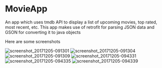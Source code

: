 # MovieApp

An app which uses tmdb API to display a list of upcoming movies, top rated, most recent, etc.
This app makes use of retrofit for parsing JSON data and GSON for converting it to java objects


Here are some screenshots

![screenshot_20171205-091301](https://user-images.githubusercontent.com/32220881/33589236-4a9c4ce4-d99d-11e7-9fec-2083970e8545.png)
![screenshot_20171205-091304](https://user-images.githubusercontent.com/32220881/33589237-4ad9ad28-d99d-11e7-84fc-6a7641d17f68.png)
![screenshot_20171205-091309](https://user-images.githubusercontent.com/32220881/33589238-4b1791a6-d99d-11e7-8e5d-bde5b574f1c9.png)
![screenshot_20171205-094331](https://user-images.githubusercontent.com/32220881/33589928-dab61e50-d9a1-11e7-8676-6e37e2adbb0b.png)
![screenshot_20171205-094335](https://user-images.githubusercontent.com/32220881/33589929-db294fd8-d9a1-11e7-91be-f17685ae700a.png)
![screenshot_20171205-094339](https://user-images.githubusercontent.com/32220881/33589930-db69face-d9a1-11e7-8b25-37c390e36938.png)
